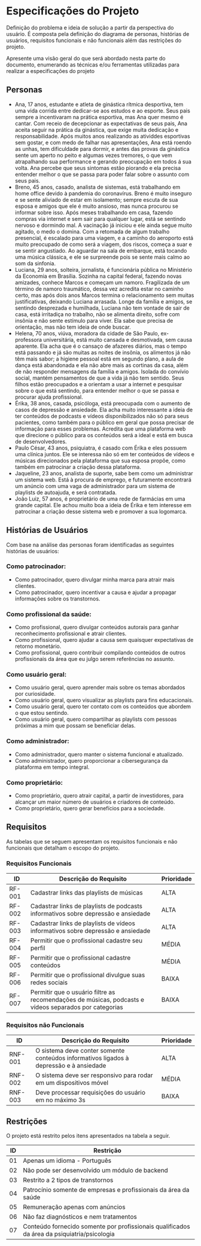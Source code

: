 # Especificações do Projeto

Definição do problema e ideia de solução a partir da perspectiva do usuário. É composta pela definição do  diagrama de personas, histórias de usuários, requisitos funcionais e não funcionais além das restrições do projeto.

Apresente uma visão geral do que será abordado nesta parte do documento, enumerando as técnicas e/ou ferramentas utilizadas para realizar a especificações do projeto

## Personas
* Ana, 17 anos, estudante e atleta de ginástica rítmica desportiva, tem uma vida corrida entre dedicar-se aos estudos e ao esporte. Seus pais sempre a incentivaram na prática esportiva, mas Ana quer mesmo é cantar. Com receio de decepcionar as expectativas de seus pais, Ana aceita seguir na prática da ginástica, que exige muita dedicação e responsabilidade. Após muitos anos realizando as atividdes esportivas sem gostar, e com medo de falhar nas apresentações, Ana está roendo as unhas, tem dificuldade para dormir, e antes das provas da ginástica sente um aperto no peito e algumas vezes tremores, o que vem atrapalhando sua performance e gerando preocupação em todos á sua volta. Ana percebe que seus sintomas estão piorando e ela precisa entender melhor o que se passa para poder falar sobre o assunto com seus pais.
* Breno, 45 anos, casado, analista de sistemas, está trabalhando em home office devido à pandemia do coronavírus. Breno é muito inseguro e se sente aliviado de estar em isolamento; sempre escuta de sua esposa e amigos que ele é muito ansioso, mas nunca procurou se informar sobre isso. Após meses trabalhando em casa, fazendo compras via internet e sem sair para
qualquer lugar, está se sentindo nervoso e dormindo mal. A vacinação já iniciou e ele ainda segue muito agitado, o medo o domina. Com a retomada de algum trabalho presencial, é escalado para uma viagem, e a caminho do aeroporto está muito preocupado de como será a viagem, dos riscos, começa a suar e se sentir angustiado. Ao aguardar na sala de embarque, está tocando uma música clássica, e ele se surpreende pois se sente mais calmo ao som da sinfonia.
* Luciana, 29 anos, solteira, jornalista, é funcionária pública no Ministério da Economia em Brasília. Sozinha na capital federal, fazendo novas amizades, conhece Marcos e começam um namoro. Fragilizada de um término de namoro traumático, dessa vez acredita estar no caminho certo, mas após dois anos Marcos termina o relacionamento sem muitas justificativas, deixando Luciana arrasada. Longe da família e amigos, se sentindo desprezada e humilhada, Luciana não tem vontade de sair de casa, está irritadiça no trabalho, não se alimenta direito, sofre com insônia e não sente estímulo para viver. Ela sabe que precisa de orientação, mas não tem ideia de onde buscar.
* Helena, 70 anos, viúva, moradora da cidade de São Paulo, ex-professora universitária, está muito cansada e desmotivada, sem causa aparente. Ela acha que é o cansaço de afazeres diários, mas o tempo está passando e já são muitas as noites de insônia, os alimentos já não têm mais sabor; a higiene pessoal está em segundo plano, a aula de dança está abandonada e ela não abre mais as cortinas da casa, além de não responder mensagens da família e amigos. Isolada do convívio social, mantém pensamentos de que a vida já não tem sentido. Seus filhos estão preocupados e a orientam a usar a internet e pesquisar sobre o que está sentindo, para entender melhor o que se passa e procurar ajuda profissional.
* Érika, 38 anos, casada, psicóloga, está preocupada com o aumento de casos de depressão e ansiedade. Ela acha muito interessante a ideia de ter conteúdos de podcasts e vídeos disponibilizados não só para seus pacientes, como também para o público em geral que possa precisar de informação para esses problemas. Acredita que uma plataforma web que direcione o público para os conteúdos será a ideal e está em busca de desenvolvedores.
* Paulo César, 43 anos, psiquiatra, é casado com Érika e eles possuem uma clínica juntos. Ele se interessa não só em ter conteúdos de vídeos e músicas direcionados pela plataforma que sua esposa propõe, como também em patrocinar a criação dessa plataforma.
* Jaqueline, 23 anos, analista de suporte, sabe bem como um administrar um sistema web. Está à procura de emprego, e futuramente encontrará um anúncio com uma vaga de administrador para um sistema de playlists de autoajuda, e será contratada.
* João Luiz, 57 anos, é proprietário de uma rede de farmácias em uma grande capital. Ele achou muito boa a ideia de Érika e tem interesse em patrocinar a criação desse sistema web e promover a sua logomarca.

## Histórias de Usuários 

Com base na análise das personas foram identificadas as seguintes histórias de usuários:

### Como patrocinador:
* Como patrocinador, quero divulgar minha marca para atrair mais clientes.
* Como patrocinador, quero incentivar a causa e ajudar a propagar informações sobre os transtornos.

### Como profissional da saúde:
* Como profissional, quero divulgar conteúdos autorais para ganhar reconhecimento profissional e atrair clientes.
* Como profissional, quero ajudar a causa sem quaisquer expectativas de retorno monetário.
* Como profissional, quero contribuir compilando conteúdos de outros profissionais da área que eu julgo serem referências no assunto.

### Como usuário geral:
* Como usuário geral, quero aprender mais sobre os temas abordados por curiosidade.
* Como usuário geral, quero visualizar as playlists para fins educacionais.
* Como usuário geral, quero ter contato com os conteúdos que abordem o que estou sentindo.
* Como usuário geral, quero compartilhar as playlists com pessoas próximas a mim que possam se beneficiar delas.

### Como administrador:
* Como administrador, quero manter o sistema funcional e atualizado.
* Como administrador, quero proporcionar a cibersegurança da plataforma em tempo integral.

### Como proprietário:
* Como proprietário, quero atrair capital, a partir de investidores, para alcançar um maior número de usuários e criadores de conteúdo.
* Como proprietário, quero gerar benefícios para a sociedade.

## Requisitos

As tabelas que se seguem apresentam os requisitos funcionais e não funcionais que detalham o escopo do projeto.

### Requisitos Funcionais

|ID    | Descrição do Requisito  | Prioridade |
|------|-----------------------------------------|----|
|RF-001| Cadastrar links das playlists de músicas | ALTA | 
|RF-002| Cadastrar links de playlists de podcasts informativos sobre depressão e ansiedade | ALTA | 
|RF-003| Cadastrar links de playlists de vídeos informativos sobre depressão e ansiedade | ALTA |
|RF-004| Permitir que o profissional cadastre seu perfil | MÉDIA |
|RF-005| Permitir que o profissional cadastre conteúdos | MÉDIA |
|RF-006| Permitir que o profissional divulgue suas redes sociais | BAIXA |
|RF-007| Permitir que o usuário filtre as recomendações de músicas,  podcasts e vídeos separados por categorias | BAIXA |

### Requisitos não Funcionais

|ID     | Descrição do Requisito  |Prioridade |
|-------|-------------------------|----|
|RNF-001| O sistema deve conter somente conteúdos informativos ligados à depressão e à ansiedade | ALTA |
|RNF-002| O sistema deve ser responsivo para rodar em um dispositivos móvel | MÉDIA | 
|RNF-003| Deve processar requisições do usuário em no máximo 3s |  BAIXA | 

## Restrições

O projeto está restrito pelos itens apresentados na tabela a seguir.

|ID| Restrição                                                                                   |
|--|---------------------------------------------------------------------------------------------|
|01| Apenas um idioma - Português                                                                |
|02| Não pode ser desenvolvido um módulo de backend                                              |
|03| Restrito a 2 tipos de transtornos                                                           |
|04| Patrocínio somente de empresas e profissionais da área da saúde                             |
|05| Remuneração apenas com anúncios                                                             |
|06| Não faz diagnósticos e nem tratamentos                                                      |
|07| Conteúdo fornecido somente por profissionais qualificados da área da psiquiatria/psicologia |




